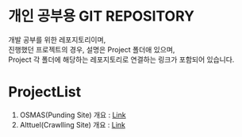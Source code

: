 # 개인 공부용 GIT REPOSITORY

개발 공부를 위한 레포지토리이며,  
진행했던 프로젝트의 경우, 설명은 Project 폴더애 있으며,  
Project 각 폴더에 해당하는 레포지토리로 연결하는 링크가 포함되어 있습니다.


# ProjectList
1. OSMAS(Punding Site) 개요 : [Link](/Project/OSMAS/)  
2. Alttuel(Crawlling Site) 개요 : [Link](/Project/alttuel/)  
